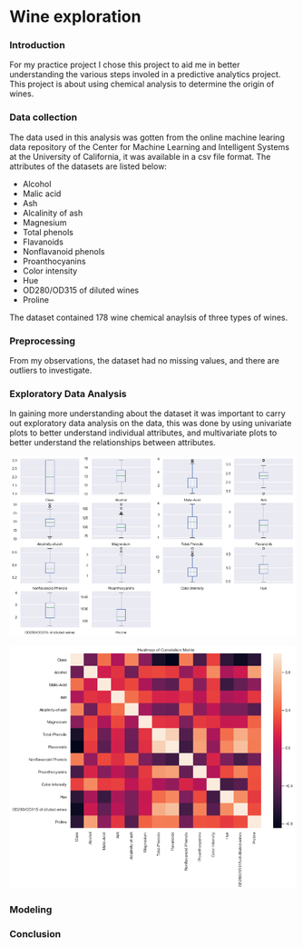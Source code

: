 # Wine exploration

### Introduction 
For my practice project I chose this project to aid me in better understanding the various steps involed in a predictive analytics project. This project is about using chemical analysis to determine the origin of wines.


### Data collection
The data used in this analysis was gotten from the online machine learing data repository of the Center for Machine Learning and Intelligent Systems at the University of California, it was available in a csv file format.
The attributes of the datasets are listed below: 

- Alcohol 
- Malic acid 
- Ash 
- Alcalinity of ash 
- Magnesium 
- Total phenols 
- Flavanoids 
- Nonflavanoid phenols 
- Proanthocyanins 
- Color intensity 
- Hue 
- OD280/OD315 of diluted wines 
- Proline 

The dataset contained 178 wine chemical anaylsis of three types of wines.

### Preprocessing
From my observations, the dataset had no missing values, and there are outliers to investigate.


### Exploratory Data Analysis
In gaining more understanding about the dataset it was important to carry out exploratory data analysis on the data,
this was done by using univariate plots to better understand individual attributes, and multivariate plots to better understand the relationships between attributes.


![Box Plot](./images/box_whisker_plots.png)


![Correlation Matrix](./images/correlation_matrix.png)


### Modeling






### Conclusion
